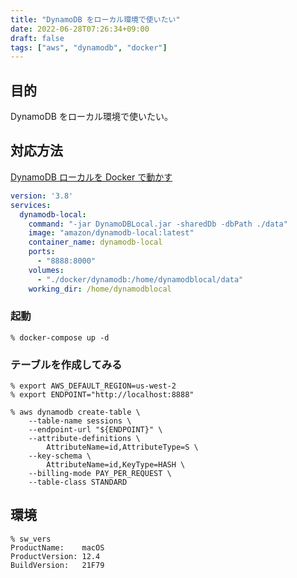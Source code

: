 ```yaml
---
title: "DynamoDB をローカル環境で使いたい"
date: 2022-06-28T07:26:34+09:00
draft: false
tags: ["aws", "dynamodb", "docker"]
---
```


## 目的

DynamoDB をローカル環境で使いたい。

## 対応方法

[DynamoDB ローカルを Docker で動かす](https://docs.aws.amazon.com/ja_jp/amazondynamodb/latest/developerguide/DynamoDBLocal.DownloadingAndRunning.html#docker)

```yaml:docker-compose.yaml
version: '3.8'
services:
  dynamodb-local:
    command: "-jar DynamoDBLocal.jar -sharedDb -dbPath ./data"
    image: "amazon/dynamodb-local:latest"
    container_name: dynamodb-local
    ports:
      - "8888:8000"
    volumes:
      - "./docker/dynamodb:/home/dynamodblocal/data"
    working_dir: /home/dynamodblocal
```

### 起動

```console
% docker-compose up -d
```

### テーブルを作成してみる

```console
% export AWS_DEFAULT_REGION=us-west-2
% export ENDPOINT="http://localhost:8888"

% aws dynamodb create-table \
    --table-name sessions \
    --endpoint-url "${ENDPOINT}" \
    --attribute-definitions \
        AttributeName=id,AttributeType=S \
    --key-schema \
        AttributeName=id,KeyType=HASH \
    --billing-mode PAY_PER_REQUEST \
    --table-class STANDARD

```

## 環境

```console
% sw_vers
ProductName:    macOS
ProductVersion: 12.4
BuildVersion:   21F79
```
